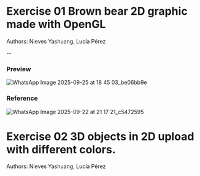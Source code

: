# Exercise 01 Brown bear 2D graphic made with OpenGL
Authors: Nieves Yashuang, Lucía Pérez 

--

### Preview ###
![WhatsApp Image 2025-09-25 at 18 45 03_be06bb9e](https://github.com/user-attachments/assets/31d7700e-bdec-45a7-bde4-4c4ba9221c30)

### Reference ###
![WhatsApp Image 2025-09-22 at 21 17 21_c5472595](https://github.com/user-attachments/assets/12236be1-7ddb-4d8d-8fe7-ea45a5062192)

# Exercise 02 3D objects in 2D upload with different colors. 
Authors: Nieves Yashuang, Lucía Pérez 
